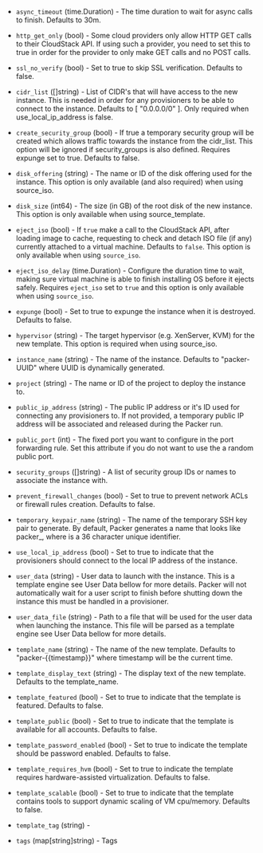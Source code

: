 <!-- Code generated from the comments of the Config struct in builder/cloudstack/config.go; DO NOT EDIT MANUALLY -->

-   `async_timeout` (time.Duration) - The time duration to wait for async calls to
    finish. Defaults to 30m.
    
-   `http_get_only` (bool) - Some cloud providers only allow HTTP GET calls
    to their CloudStack API. If using such a provider, you need to set this to
    true in order for the provider to only make GET calls and no POST calls.
    
-   `ssl_no_verify` (bool) - Set to true to skip SSL verification.
    Defaults to false.
    
-   `cidr_list` ([]string) - List of CIDR's that will have access to the new
    instance. This is needed in order for any provisioners to be able to
    connect to the instance. Defaults to [ "0.0.0.0/0" ]. Only required when
    use_local_ip_address is false.
    
-   `create_security_group` (bool) - If true a temporary security group
    will be created which allows traffic towards the instance from the
    cidr_list. This option will be ignored if security_groups is also
    defined. Requires expunge set to true. Defaults to false.
    
-   `disk_offering` (string) - The name or ID of the disk offering used for the
    instance. This option is only available (and also required) when using
    source_iso.
    
-   `disk_size` (int64) - The size (in GB) of the root disk of the new
    instance. This option is only available when using source_template.
    
-   `eject_iso` (bool) - If `true` make a call to the CloudStack API, after loading image to
    cache, requesting to check and detach ISO file (if any) currently
    attached to a virtual machine. Defaults to `false`. This option is only
    available when using `source_iso`.
    
-   `eject_iso_delay` (time.Duration) - Configure the duration time to wait, making sure virtual machine is able
    to finish installing OS before it ejects safely. Requires `eject_iso`
    set to `true` and this option is only available when using `source_iso`.
    
-   `expunge` (bool) - Set to true to expunge the instance when it is
    destroyed. Defaults to false.
    
-   `hypervisor` (string) - The target hypervisor (e.g. XenServer, KVM) for
    the new template. This option is required when using source_iso.
    
-   `instance_name` (string) - The name of the instance. Defaults to
    "packer-UUID" where UUID is dynamically generated.
    
-   `project` (string) - The name or ID of the project to deploy the instance
    to.
    
-   `public_ip_address` (string) - The public IP address or it's ID used for
    connecting any provisioners to. If not provided, a temporary public IP
    address will be associated and released during the Packer run.
    
-   `public_port` (int) - The fixed port you want to configure in the port
    forwarding rule. Set this attribute if you do not want to use the a random
    public port.
    
-   `security_groups` ([]string) - A list of security group IDs or
    names to associate the instance with.
    
-   `prevent_firewall_changes` (bool) - Set to true to prevent network
    ACLs or firewall rules creation. Defaults to false.
    
-   `temporary_keypair_name` (string) - The name of the temporary SSH key pair
    to generate. By default, Packer generates a name that looks like
    packer_<UUID>, where <UUID> is a 36 character unique identifier.
    
-   `use_local_ip_address` (bool) - Set to true to indicate that the
    provisioners should connect to the local IP address of the instance.
    
-   `user_data` (string) - User data to launch with the instance. This is a
    template engine see User Data bellow for
    more details. Packer will not automatically wait for a user script to
    finish before shutting down the instance this must be handled in a
    provisioner.
    
-   `user_data_file` (string) - Path to a file that will be used for the user
    data when launching the instance. This file will be parsed as a template
    engine see User Data bellow for more
    details.
    
-   `template_name` (string) - The name of the new template. Defaults to
    "packer-{{timestamp}}" where timestamp will be the current time.
    
-   `template_display_text` (string) - The display text of the new template.
    Defaults to the template_name.
    
-   `template_featured` (bool) - Set to true to indicate that the template
    is featured. Defaults to false.
    
-   `template_public` (bool) - Set to true to indicate that the template
    is available for all accounts. Defaults to false.
    
-   `template_password_enabled` (bool) - Set to true to indicate the
    template should be password enabled. Defaults to false.
    
-   `template_requires_hvm` (bool) - Set to true to indicate the template
    requires hardware-assisted virtualization. Defaults to false.
    
-   `template_scalable` (bool) - Set to true to indicate that the template
    contains tools to support dynamic scaling of VM cpu/memory. Defaults to
    false.
    
-   `template_tag` (string) - 
-   `tags` (map[string]string) - Tags